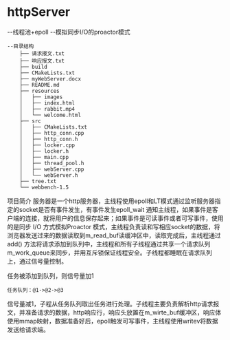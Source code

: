 # httpServer
--线程池+epoll
--模拟同步I/O的proactor模式

    --目录结构
        ├── 请求报文.txt
        ├── 响应报文.txt
        ├── build
        ├── CMakeLists.txt
        ├── myWebServer.docx
        ├── README.md
        ├── resources
        │   ├── images
        │   ├── index.html
        │   ├── rabbit.mp4
        │   └── welcome.html
        ├── src
        │   ├── CMakeLists.txt
        │   ├── http_conn.cpp
        │   ├── http_conn.h
        │   ├── locker.cpp
        │   ├── locker.h
        │   ├── main.cpp
        │   ├── thread_pool.h
        │   ├── webServer.cpp
        │   └── webServer.h
        ├── tree.txt
        └── webbench-1.5

项目简介
    服务器是一个http服务器，主线程使用epoll和LT模式通过监听服务器指定的socket是否有事件发生，有事件发生epoll_wait 通知主线程，如果事件是客户端的连接，就将用户的信息保存起来；如果事件是可读事件或者可写事件，使用的是同步 I/O 方式模拟Proactor 模式，主线程负责读和写相应socket的数据，将浏览器发送过来的数据读取到m_read_buf读缓冲区中，读取完成后，主线程通过 add() 方法将请求添加到队列中，主线程和所有子线程通过共享一个请求队列 m_work_queue来同步，并用互斥锁保证线程安全。子线程都睡眠在请求队列上，通过信号量控制。

任务被添加到队列，则信号量加1

    任务队列：@1->@2->@3

信号量减1，子程从任务队列取出任务进行处理。子线程主要负责解析http请求报文，并准备请求的数据，http响应行，响应头放置在m_wirte_buf缓冲区，响应体使用mmap映射，数据准备好后，epoll触发可写事件，主线程使用writev将数据发送给请求端。

 


